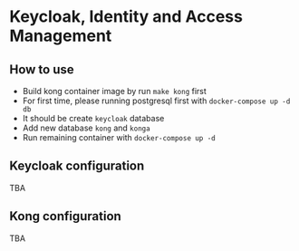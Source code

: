 # Keycloak, Identity and Access Management

## How to use
- Build kong container image by run `make kong` first
- For first time, please running postgresql first with `docker-compose up -d db`
- It should be create `keycloak` database
- Add new database `kong` and `konga`
- Run remaining container with `docker-compose up -d`

## Keycloak configuration
TBA

## Kong configuration
TBA